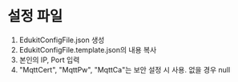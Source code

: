 # 설정 파일
1. EdukitConfigFile.json 생성
2. EdukitConfigFile.template.json의 내용 복사
3. 본인의 IP, Port 입력
4. "MqttCert", "MqttPw", "MqttCa"는 보안 설정 시 사용. 없을 경우 null